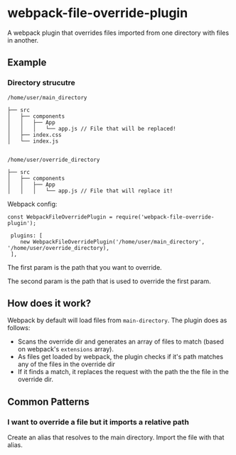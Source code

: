 # webpack-file-override-plugin

A webpack plugin that overrides files imported from one directory with files in another. 

## Example

### Directory strucutre

```
/home/user/main_directory

├── src
│   ├── components
│   │   ├── App
│   │   │   └── app.js // File that will be replaced!
│   ├── index.css
│   └── index.js


/home/user/override_directory

├── src
│   ├── components
│   │   ├── App
│   │   │   └── app.js // File that will replace it!

```

Webpack config:

```
const WebpackFileOverridePlugin = require('webpack-file-override-plugin');

 plugins: [
    new WebpackFileOverridePlugin('/home/user/main_directory', '/home/user/override_directory),
 ],
```

The first param is the path that you want to override.

The second param is the path that is used to override the first param.

## How does it work?

Webpack by default will load files from `main-directory`. The plugin does as follows:

- Scans the override dir and generates an array of files to match (based on webpack's `extensions` array). 
- As files get loaded by webpack, the plugin checks if it's path matches any of the files in the override dir
- If it finds a match, it replaces the request with the path the the file in the override dir.

## Common Patterns

### I want to override a file but it imports a relative path

Create an alias that resolves to the main directory. Import the file with that alias.
